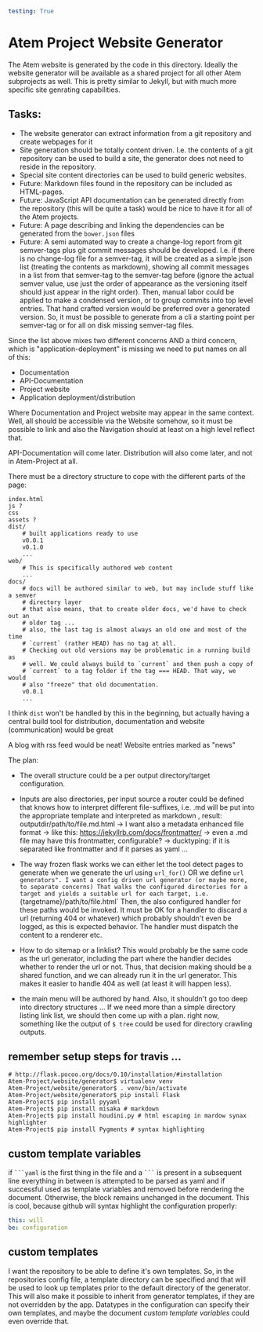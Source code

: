 ```yaml
testing: True
```

# Atem Project Website Generator

The Atem website is generated by the code in this directory.
Ideally the website generator will be available as a shared project for
all other Atem subprojects as well. This is pretty similar to Jekyll, but
with much more specific site genrating capabilities.

## Tasks:

 * The website generator can extract information from a git repository and create webpages for it
 * Site generation should be totally content driven. I.e. the contents of a git repository
   can be used to build a site, the generator does not need to reside in the repository.
 * Special site content directories can be used to build generic websites.
 * Future: Markdown files found in the repository can be included as HTML-pages.
 * Future: JavaScript API documentation can be generated directly from the repository (this will be quite a task)
   would be nice to have it for all of the Atem projects.
 * Future: A page describing and linking the dependencies can be generated from the `bower.json` files
 * Future: A semi automated way to create a change-log report from git semver-tags plus git commit
    messages should be developed. I.e. if there is no change-log file for a semver-tag, it will be
    created as a simple json list (treating the contents as markdown), showing all commit messages in a list
    from that semver-tag to the semver-tag before (ignore the actual semver value, use just the order of
    appearance as the versioning itself should just appear in the right order).
    Then, manual labor could be applied to make a condensed version, or to group commits into
    top level entries. That hand crafted version would be preferred over a generated version.
    So, it must be possible to generate from a cli a starting point per semver-tag or for all
    on disk missing semver-tag files.

Since the list above mixes two different concerns AND a third concern, which is "application-deployment"
is missing we need to put names on all of this:

* Documentation
* API-Documentation
* Project website
* Application deployment/distribution

Where Documentation and Project website may appear in the same context.
Well, all should be accessible via the Website somehow, so it must be possible
to link and also the Navigation should at least on a high level reflect
that.

API-Documentation will come later. Distribution will also come later, and
not in Atem-Project at all.

There must be a directory structure to cope with the different parts of
the page:

```blub
index.html
js ?
css
assets ?
dist/
    # built applications ready to use
    v0.0.1
    v0.1.0
    ...
web/
    # This is specifically authored web content
    ...
docs/
    # docs will be authored similar to web, but may include stuff like a semver
    # directory layer
    # that also means, that to create older docs, we'd have to check out an
    # older tag ...
    # also, the last tag is almost always an old one and most of the time
    # `current` (rather HEAD) has no tag at all.
    # Checking out old versions may be problematic in a running build as
    # well. We could always build to `current` and then push a copy of
    # `current` to a tag folder if the tag === HEAD. That way, we would
    # also "freeze" that old documentation.
    v0.0.1
    ...
```

I think `dist` won't be handled by this in the beginning, but actually having
a central build tool for distribution, documentation and website (communication)
would be great

A blog with rss feed would be neat! Website entries marked as "news"


The plan:
 * The overall structure could be a per output directory/target
configuration.
 * Inputs are also directories, per input source a router could be defined
  that knows how to interpret different file-suffixes, i.e.
  .md will be put into the appropriate template and interpreted as markdown
  , result:  outputdir/path/to/file.md.html
  -> I want also a metadata enhanced file format
  -> like this: https://jekyllrb.com/docs/frontmatter/
  -> even a .md file may have this frontmatter, configurable?
        -> ducktyping: if it is separated like frontmatter and if it parses as yaml ...

 * The way frozen flask works we can either let the tool detect pages to generate
   when we generate the url using `url_for()` OR we define `url generators".
   I want a config driven url generator (or maybe more, to separate concerns)
   That walks the configured directories for a target and yields a suitable
   url for each target, i.e. `{targetname}/path/to/file.html`
   Then, the also configured handler for these paths would be invoked.
   It must be OK for a handler to discard a url (returning 404 or whatever)
   which probably shouldn't even be logged, as this is expected behavior.
   The handler must dispatch the content to a renderer etc.
 * How to do sitemap or a linklist? This would probably be the same code
   as the url generator, including the part where the handler decides whether
   to render the url or not. Thus, that decision making should be a shared
   function, and we can already run it in the url generator. This makes it
   easier to handle 404 as well (at least it will happen less).
 * the main menu will be authored by hand. Also, it shouldn't go too deep
   into directory structures ...
   If we need more than a simple directory listing link list, we should then
   come up with a plan. right now, something like the output of `$ tree` could
   be used for directory crawling outputs.






## remember setup steps for travis ...

```
# http://flask.pocoo.org/docs/0.10/installation/#installation
Atem-Project/website/generator$ virtualenv venv
Atem-Project/website/generator$ . venv/bin/activate
Atem-Project/website/generator$ pip install Flask
Atem-Project$ pip install pyyaml
Atem-Project$ pip install misaka # markdown
Atem-Project$ pip install houdini.py # html escaping in mardow synax highlighter
Atem-Project$ pip install Pygments # syntax highlighting
```

## custom template variables

if <code>&#96;&#96;&#96;yaml</code> is the first thing in the file
and a <code>&#96;&#96;&#96;</code> is present in a subsequent line
everything in between is attempted to be parsed as yaml and if successful
used as template variables and removed before rendering the document.
Otherwise, the block remains unchanged in the document. This is cool,
because github will syntax highlight the configuration properly:

```yaml
this: will
be: configuration
```

## custom templates

I want the repository to be able to define it's own templates.
So, in the repositories config file, a template directory can be specified
and that will be used to look up templates prior to the default directory
of the generator.
This will also make it possible to inherit from generator templates, if they
are not overridden by the app.
Datatypes in the configuration can specify their own templates, and maybe
the document *custom template variables* could even override that.







